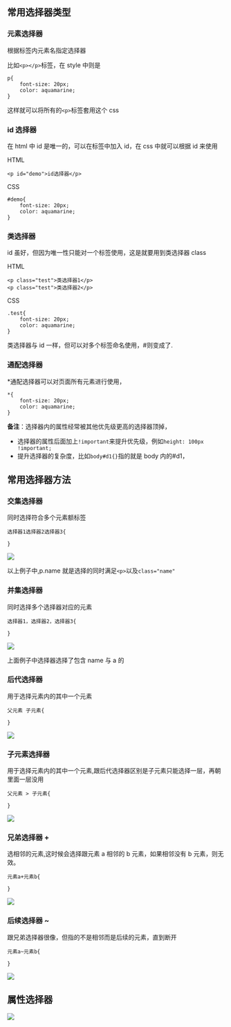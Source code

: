 ## 常用选择器类型

### 元素选择器

根据标签内元素名指定选择器

比如`<p></p>`标签，在 style 中则是

    p{
        font-size: 20px;
        color: aquamarine;
    }

这样就可以将所有的`<p>`标签套用这个 css

### id 选择器

在 html 中 id 是唯一的，可以在标签中加入 id，在 css 中就可以根据 id 来使用

HTML

    <p id="demo">id选择器</p>

CSS

    #demo{
        font-size: 20px;
        color: aquamarine;
    }

### 类选择器

id 虽好，但因为唯一性只能对一个标签使用，这是就要用到类选择器 class

HTML

    <p class="test">类选择器1</p>
    <p class="test">类选择器2</p>

CSS

    .test{
        font-size: 20px;
        color: aquamarine;
    }

类选择器与 id 一样，但可以对多个标签命名使用，#则变成了.

### 通配选择器

\*通配选择器可以对页面所有元素进行使用，

    *{
        font-size: 20px;
        color: aquamarine;
    }

**备注**：选择器内的属性经常被其他优先级更高的选择器顶掉，

- 选择器的属性后面加上`!important`来提升优先级，例如`height: 100px !important;`
- 提升选择器的复杂度，比如`body#d1{}`指的就是 body 内的#d1，

## 常用选择器方法

### 交集选择器

同时选择符合多个元素额标签

    选择器1选择器2选择器3{

    }

![](img/交集选择器.png)

以上例子中,p.name 就是选择的同时满足`<p>`以及`class="name"`

### 并集选择器

同时选择多个选择器对应的元素

    选择器1，选择器2，选择器3{

    }

![](img/并集选择器.png)

上面例子中选择器选择了包含 name 与 a 的

### 后代选择器

用于选择元素内的其中一个元素

    父元素 子元素{

    }

![](img/父辈选择器.png)

### 子元素选择器

用于选择元素内的其中一个元素,跟后代选择器区别是子元素只能选择一层，再朝里面一层没用

    父元素 > 子元素{

    }

![](img/子元素选择器.png)

### 兄弟选择器 +

选相邻的元素,这时候会选择跟元素 a 相邻的 b 元素，如果相邻没有 b 元素，则无效。

    元素a+元素b{

    }

![](./img/兄弟选择器.png)

### 后续选择器 ~

跟兄弟选择器很像，但指的不是相邻而是后续的元素，直到断开

    元素a~元素b{

    }

![](./img/后续选择器.png)

## 属性选择器

![](img/属性选择器.png)
